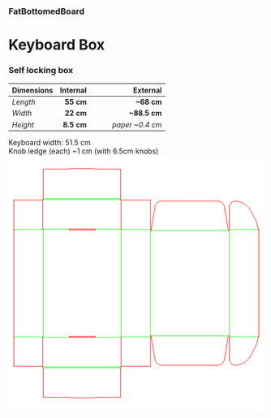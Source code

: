 ### FatBottomedBoard
# Keyboard Box
### Self locking box
|Dimensions|Internal|&nbsp;&nbsp;&nbsp;&nbsp;&nbsp;&nbsp;|External|
|---|--:|---|--:|
|_Length_|**55 cm**||**~68 cm**|
|_Width_ |**22 cm**||**~88.5 cm**|
|_Height_|**8.5 cm**||_paper ~0.4 cm_|

Keyboard width: 51.5 cm  
Knob ledge (each) ~1 cm (with 6.5cm knobs)  
![keyboard.box.png](keyboard.box.png)
